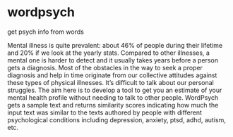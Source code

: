 # wordpsych
get psych info from words

Mental illness is quite prevalent: about 46% of people during their lifetime and 20% if we look at the yearly stats. Compared to other illnesses, a mental one is harder to detect and it usually takes years before a person gets a diagnosis. Most of the obstacles in the way to seek a proper diagnosis and help in time originate from our collective attitudes against these types of physical illnesses. It’s difficult to talk about our personal struggles. The aim here is to develop a tool to get you an estimate of your mental health profile without needing to talk to other people. WordPsych gets a sample text and returns similarity scores indicating how much the input text was similar to the texts authored by people with different psychological conditions including depression, anxiety, ptsd, adhd, autism, etc.


